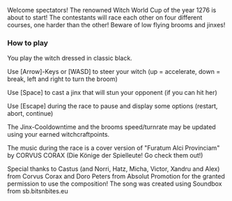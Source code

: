 Welcome spectators! The renowned Witch World Cup of the year 1276 is about to start! 
The contestants will race each other on four different courses, one harder than the other! 
Beware of low flying brooms and jinxes!

### How to play

You play the witch dressed in classic black.

Use [Arrow]-Keys or [WASD] to steer your witch (up = accelerate, down = break, left and right to turn the broom)

Use [Space] to cast a jinx that will stun your opponent (if you can hit her)

Use [Escape] during the race to pause and display some options (restart, abort, continue)

The Jinx-Cooldowntime and the brooms speed/turnrate may be updated using your earned witchcraftpoints.

The music during the race is a cover version of "Furatum Alci Provinciam" by CORVUS CORAX (Die Könige der Spielleute! Go check them out!)

Special thanks to Castus (and Norri, Hatz, Micha, Victor, Xandru and Alex) from Corvus Corax and Doro Peters from Absolut Promotion for the granted permission to use the composition! 
The song was created using Soundbox from sb.bitsnbites.eu